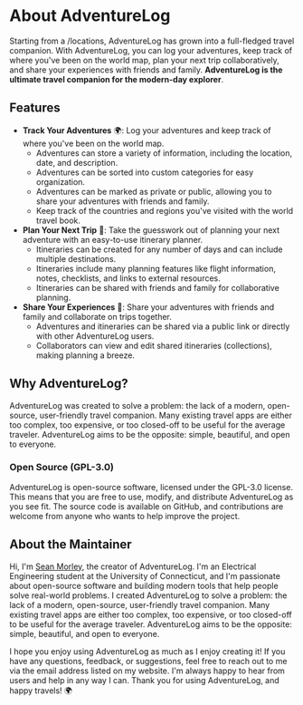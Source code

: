# About AdventureLog

Starting from a /locations, AdventureLog has grown into a full-fledged travel companion. With AdventureLog, you can log your adventures, keep track of where you've been on the world map, plan your next trip collaboratively, and share your experiences with friends and family. **AdventureLog is the ultimate travel companion for the modern-day explorer**.

## Features

- **Track Your Adventures** 🌍: Log your adventures and keep track of where you've been on the world map.
  - Adventures can store a variety of information, including the location, date, and description.
  - Adventures can be sorted into custom categories for easy organization.
  - Adventures can be marked as private or public, allowing you to share your adventures with friends and family.
  - Keep track of the countries and regions you've visited with the world travel book.
- **Plan Your Next Trip** 📃: Take the guesswork out of planning your next adventure with an easy-to-use itinerary planner.
  - Itineraries can be created for any number of days and can include multiple destinations.
  - Itineraries include many planning features like flight information, notes, checklists, and links to external resources.
  - Itineraries can be shared with friends and family for collaborative planning.
- **Share Your Experiences** 📸: Share your adventures with friends and family and collaborate on trips together.
  - Adventures and itineraries can be shared via a public link or directly with other AdventureLog users.
  - Collaborators can view and edit shared itineraries (collections), making planning a breeze.

## Why AdventureLog?

AdventureLog was created to solve a problem: the lack of a modern, open-source, user-friendly travel companion. Many existing travel apps are either too complex, too expensive, or too closed-off to be useful for the average traveler. AdventureLog aims to be the opposite: simple, beautiful, and open to everyone.

### Open Source (GPL-3.0)

AdventureLog is open-source software, licensed under the GPL-3.0 license. This means that you are free to use, modify, and distribute AdventureLog as you see fit. The source code is available on GitHub, and contributions are welcome from anyone who wants to help improve the project.

## About the Maintainer

Hi, I'm [Sean Morley](https://seanmorley.com), the creator of AdventureLog. I'm an Electrical Engineering student at the University of Connecticut, and I'm passionate about open-source software and building modern tools that help people solve real-world problems. I created AdventureLog to solve a problem: the lack of a modern, open-source, user-friendly travel companion. Many existing travel apps are either too complex, too expensive, or too closed-off to be useful for the average traveler. AdventureLog aims to be the opposite: simple, beautiful, and open to everyone.

I hope you enjoy using AdventureLog as much as I enjoy creating it! If you have any questions, feedback, or suggestions, feel free to reach out to me via the email address listed on my website. I'm always happy to hear from users and help in any way I can. Thank you for using AdventureLog, and happy travels! 🌍
